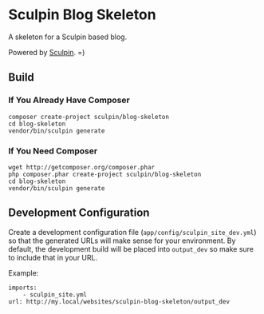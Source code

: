 Sculpin Blog Skeleton
=====================

A skeleton for a Sculpin based blog.

Powered by [Sculpin](http://sculpin.io). =)

Build
-----

### If You Already Have Composer

    composer create-project sculpin/blog-skeleton
    cd blog-skeleton
    vendor/bin/sculpin generate

### If You Need Composer

    wget http://getcomposer.org/composer.phar
    php composer.phar create-project sculpin/blog-skeleton
    cd blog-skeleton
    vendor/bin/sculpin generate


Development Configuration
-------------------------

Create a development configuration file (`app/config/sculpin_site_dev.yml`)
so that the generated URLs will make sense for your environment. By default,
the development build will be placed into `output_dev` so make sure to include
that in your URL.

Example:

    imports:
        - sculpin_site.yml
    url: http://my.local/websites/sculpin-blog-skeleton/output_dev
